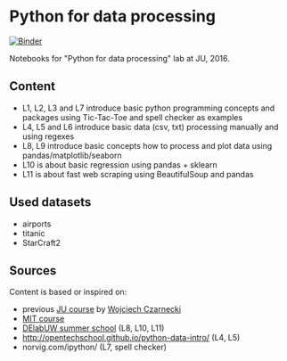 # Python for data processing 

[![Binder](http://mybinder.org/badge.svg)](http://mybinder.org/repo/kudkudak/python-for-data-processing)

Notebooks for "Python for data processing" lab at JU, 2016. 

## Content

* L1, L2, L3 and L7 introduce basic python programming concepts and packages using Tic-Tac-Toe and spell checker as examples
* L4, L5 and L6 introduce basic data (csv, txt) processing manually and using regexes
* L8, L9 introduce basic concepts how to process and plot data using pandas/matplotlib/seaborn
* L10 is about basic regression using pandas + sklearn
* L11 is about fast web scraping using BeautifulSoup and pandas

## Used datasets

* airports
* titanic
* StarCraft2

## Sources

Content is based or inspired on:
* previous [JU course](https://github.com/gmum/python-lecture) by [Wojciech Czarnecki](wojciechczarnecki.com) 
* [MIT course](http://ocw.mit.edu/courses/electrical-engineering-and-computer-science/6-189-a-gentle-introduction-to-programming-using-python-january-iap-2011/)
* [DElabUW summer school](https://github.com/DELabUW/szkola-letnia-2015/) (L8, L10, L11)
* http://opentechschool.github.io/python-data-intro/ (L4, L5)
* norvig.com/ipython/ (L7, spell checker)
